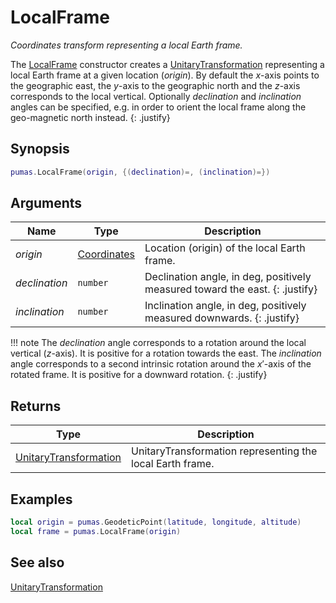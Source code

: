 # LocalFrame
_Coordinates transform representing a local Earth frame._

The [LocalFrame](LocalFrame.md) constructor creates a
[UnitaryTransformation](UnitaryTransformation.md) representing a local Earth
frame at a given location (*origin*). By default the $x$-axis points to the
geographic east, the $y$-axis to the geographic north and the $z$-axis
corresponds to the local vertical.  Optionally *declination* and *inclination*
angles can be specified, e.g. in order to orient the local frame along the
geo-magnetic north instead.
{: .justify}

## Synopsis
``` lua
pumas.LocalFrame(origin, {(declination)=, (inclination)=})
```

## Arguments

|Name|Type|Description|
|----|----|-----------|
|*origin*     |[Coordinates](../Coordinates.md)| Location (origin) of the local Earth frame.|
|*declination*|`number`| Declination angle, in deg, positively measured toward the east. {: .justify}|
|*inclination*|`number`| Inclination angle, in deg, positively measured downwards. {: .justify}|

!!! note
    The *declination* angle corresponds to a rotation around the local vertical
    ($z$-axis). It is positive for a rotation towards the east. The
    *inclination* angle corresponds to a second intrinsic rotation around the
    $x'$-axis of the rotated frame. It is positive for a downward rotation.
    {: .justify}

## Returns

|Type|Description|
|----|-----------|
|[UnitaryTransformation](UnitaryTransformation.md)| UnitaryTransformation representing the local Earth frame.|

## Examples

``` lua
local origin = pumas.GeodeticPoint(latitude, longitude, altitude)
local frame = pumas.LocalFrame(origin)
```

## See also

[UnitaryTransformation](UnitaryTransformation.md)
